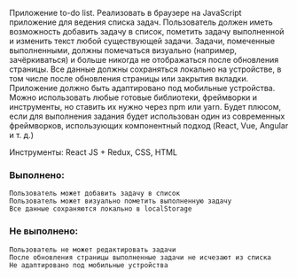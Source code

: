 Приложение to-do list. Реализовать в браузере на JavaScript приложение для ведения списка задач. Пользователь должен иметь возможность добавить задачу в список, пометить задачу выполненной и изменить текст любой существующей задачи. Задачи, помеченные выполненными, должны помечаться визуально (например, зачёркиваться) и больше никогда не отображаться после обновления страницы. Все данные должны сохраняться локально на устройстве, в том числе после обновления страницы или закрытия вкладки. Приложение должно быть адаптировано под мобильные устройства. Можно использовать любые готовые библиотеки, фреймворки и инструменты, но ставить их нужно через npm или yarn. Будет плюсом, если для выполнения задания будет использован один из современных фреймворков, использующих компонентный подход (React, Vue, Angular и т. д.)

Инструменты: React JS + Redux, CSS, HTML

### Выполнено: 
    Пользователь может добавить задачу в список
    Пользователь может визуально пометить выполненную задачу
    Все данные сохраняются локально в localStorage 
### Не выполнено:
    Пользователь не может редактировать задачи
    После обновления страницы выполненные задачи не исчезают из списка
    Не адаптировано под мобильные устройства